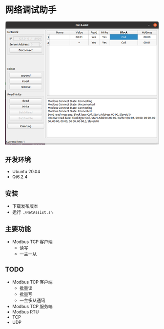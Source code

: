 # 网络调试助手

![NetAssist](assets/NetAssist.png)

## 开发环境

- Ubuntu 20.04
- Qt6.2.4

## 安装

- 下载发布版本
- 运行 `./NetAssist.sh`

## 主要功能

- Modbus TCP 客户端
  - 读写
  - 一主一从

## TODO

- Modbus TCP 客户端
  - 批量读
  - 批量写
  - 一主多从通讯
- Modbus TCP 服务端
- Modbus RTU 
- TCP
- UDP
